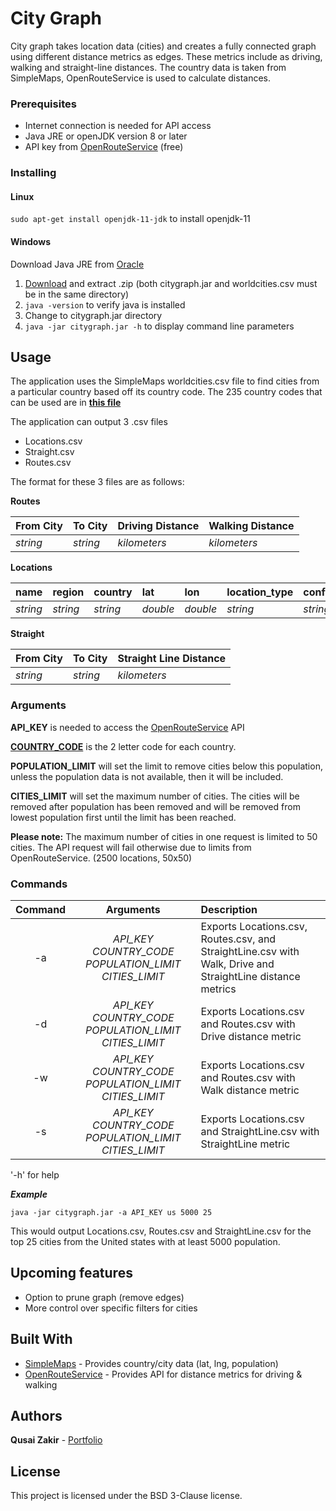 # City Graph

City graph takes location data (cities) and creates a fully connected graph using different distance metrics as edges. These metrics include as driving, walking and straight-line distances. The country data is taken from SimpleMaps, OpenRouteService is used to calculate distances.

### Prerequisites

* Internet connection is needed for API access
* Java JRE or openJDK version 8 or later
* API key from [OpenRouteService](https://openrouteservice.org/plans/) (free)

### Installing

#### Linux
```sudo apt-get install openjdk-11-jdk``` to install openjdk-11

#### Windows
Download Java JRE from [Oracle](https://www.oracle.com/technetwork/java/javase/downloads/jre8-downloads-2133155.html)

1. [Download](https://github.com/qusaizakir/CityGraph/releases) and extract .zip (both citygraph.jar and worldcities.csv must be in the same directory) 
2. ```java -version``` to verify java is installed
3. Change to citygraph.jar directory
4. ```java -jar citygraph.jar -h``` to display command line parameters

## Usage
The application uses the SimpleMaps worldcities.csv file to find cities from a particular country based off its country code. The 235 country codes that can be used are in [**this file**](https://github.com/qusaizakir/CityGraph/blob/master/listofcountrycodes.csv)

The application can output 3 .csv files
* Locations.csv
* Straight.csv
* Routes.csv

The format for these 3 files are as follows:

**Routes** 

|From City|To City|Driving Distance|Walking Distance|
|:-|:-|:-|:-|
|*string*|*string*|*kilometers*|*kilometers*|

**Locations**

|name|region|country|lat|lon|location_type|conflict_date|population|
|:-|:-|:-|:-|:-|:-|:-|:-|
|*string*|*string*|*string*|*double*|*double*|*string*|*string*|*integer*|

**Straight**

|From City|To City|Straight Line Distance|
|:-|:-|:-|
|*string*|*string*|*kilometers*|


### Arguments

**API_KEY** is needed to access the [OpenRouteService](https://openrouteservice.org/plans/) API

[**COUNTRY_CODE**](https://github.com/qusaizakir/CityGraph/blob/master/listofcountrycodes.csv) is the 2 letter code for each country.

**POPULATION_LIMIT** will set the limit to remove cities below this population, unless the population data is not available, then it will be included. 

**CITIES_LIMIT** will set the maximum number of cities. The cities will be removed after population has been removed and will be removed from lowest population first until the limit has been reached.

**Please note:** The maximum number of cities in one request is limited to 50 cities. The API request will fail otherwise due to limits from OpenRouteService. (2500 locations, 50x50) 

### Commands

| Command | Arguments                                             | Description  |
| :-----: |:---------:                                             | :---------   |
|-a       |*API_KEY COUNTRY_CODE POPULATION_LIMIT CITIES_LIMIT*   | Exports Locations.csv, Routes.csv, and StraightLine.csv with Walk, Drive and StraightLine distance metrics|
|-d       |*API_KEY COUNTRY_CODE POPULATION_LIMIT CITIES_LIMIT*   | Exports Locations.csv and Routes.csv with Drive distance metric|
|-w       |*API_KEY COUNTRY_CODE POPULATION_LIMIT CITIES_LIMIT*   | Exports Locations.csv and Routes.csv with Walk distance metric|
|-s       |*API_KEY COUNTRY_CODE POPULATION_LIMIT CITIES_LIMIT*   | Exports Locations.csv and StraightLine.csv with StraightLine metric|

'-h' for help

**_Example_** 

``` java -jar citygraph.jar -a API_KEY us 5000 25 ```

This would output Locations.csv, Routes.csv and StraightLine.csv for the top 25 cities from the United states with at least 5000 population.

## Upcoming features

* Option to prune graph (remove edges)
* More control over specific filters for cities

## Built With

* [SimpleMaps](https://simplemaps.com/) - Provides country/city data (lat, lng, population)
* [OpenRouteService](http://openrouteservice.org/) - Provides API for distance metrics for driving & walking

## Authors

**Qusai Zakir** - [Portfolio](https://qusaizakir.uk)

## License

This project is licensed under the BSD 3-Clause license.
